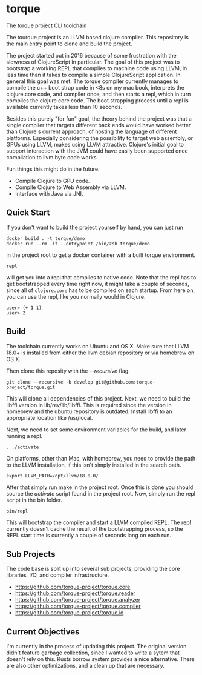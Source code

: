 # torque

The torque project CLI toolchain

The tourque project is an LLVM based clojure compiler. This repository is the
main entry point to clone and build the project.

The project started out in 2016 because of some frustration with the slowness
of ClojureScript in particular. The goal of this project was to bootstrap a working 
REPL that compiles to machine code using LLVM, in less time than it takes to
compile a simple ClojureScript application. In general this goal was met. The torque
compiler currently manages to compile the c++ boot strap code in <8s on my mac book,
interprets the clojure.core code, and compiler once, and then starts a repl, which
in turn compiles the clojure core code. The boot strapping process until a repl
is available currently takes less than 10 seconds.

Besides this purely "for fun" goal, the theory behind the project was that a single 
compiler that targets different back ends would have worked better than Clojure's
current approach, of hosting the language of different platforms. Especially 
considering the possibility to target web assembly, or GPUs using LLVM, makes using
LLVM attractive. Clojure's initial goal to support interaction with the JVM could
have easily been supported once compilation to llvm byte code works.

Fun things this might do in the future. 

* Compile Clojure to GPU code. 
* Compile Clojure to Web Assembly via LLVM.
* Interface with Java via JNI.

## Quick Start

If you don't want to build the project yourself by hand, you can just run

    docker build . -t torque/demo
    docker run --rm -it --entrypoint /bin/zsh torque/demo

in the project root to get a docker container with a built torque environment.

    repl

will get you into a repl that compiles to native code. Note that the
repl has to get bootstrapped every time right now, it might take a 
couple of seconds, since all of `clojure.core` has to be compiled on
each startup. From here on, you can use the repl, like you normally would
in Clojure.

    user> (+ 1 1)
    user> 2

## Build

The toolchain currently works on Ubuntu and OS X. Make sure that LLVM 18.0+ is
installed from either the llvm debian repository or via homebrew on OS X.

Then clone this reposity with the *--recursive* flag. 

    git clone --recursive -b develop git@github.com:torque-project/torque.git
    
This will clone all dependencies of this project. Next, we need to build the
libffi version in lib/rev/lib/libffi. This is required since the version in
homebrew and the ubuntu repository is outdated. Install libffi to an appropriate
location like /usr/local.

Next, we need to set some environment variables for the build, and later running
a repl.

    . ./activate

On platforms, other than Mac, with homebrew, you need to provide the path to
the LLVM installation, if this isn't simply installed in the search path.

    export LLVM_PATH=/opt/llvm/18.0.0/

After that simply run make in the project root. Once this is done you should
source the *activate* script found in the project root. Now, simply run the
repl script in the bin folder.

    bin/repl
    
This will bootstrap the compiler and start a LLVM compiled REPL. The repl currently
doesn't cache the result of the bootstrapping process, so the REPL start time is 
currently a couple of seconds long on each run.

## Sub Projects

The code base is split up into several sub projects, providing the core libraries, I/O,
and compiler infrastructure.

* https://github.com/torque-project/torque.core
* https://github.com/torque-project/torque.reader
* https://github.com/torque-project/torque.analyzer
* https://github.com/torque-project/torque.compiler
* https://github.com/torque-project/torque.io

## Current Objectives

I'm currently in the process of updating this project. The original version didn't feature
garbage collection, since I wanted to write a sytem that doesn't rely on this. Rusts borrow 
system provides a nice alternative. There are also other optimizations, and a clean up that
are necessary.
